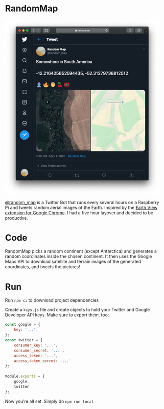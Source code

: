 # RandomMap

<p align="center">
 <a href = "https://twitter.com/random_map">
  <img src = "./screenshot.jpg" alt = "Twitter Screenshot" />
 </a>
</p>

[@random_map](https://twitter.com/random_map) is a Twitter Bot that runs every several hours on a Raspberry Pi and tweets random aerial images of the Earth. Inspired by the [Earth View extension for Google Chrome](https://chrome.google.com/webstore/detail/earth-view-from-google-ea/bhloflhklmhfpedakmangadcdofhnnoh?hl=en). I had a five hour layover and decided to be productive.

# Code
RandomMap picks a random continent (except Antarctica) and generates a random coordinates inside the chosen continent. It then uses the Google Maps API to download satellite and terrain images of the generated coordinates, and tweets the pictures!

# Run
Run `npm ci` to download project dependencies

Create a `keys.js` file and create objects to hold your Twitter and Google Developer API keys. Make sure to export them, too:

```js
const google = {
    key: '...',
};
const twitter = {
    consumer_key: '...',
    consumer_secret: '...',
    access_token: '...',
    access_token_secret: '...'
};

module.exports = {
    google,
    twitter
};
```

Now you're all set. Simply do `npm run local`
